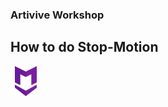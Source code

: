 
### Artivive Workshop
## How to do Stop-Motion



![litto logo](https://github.com/adam-p/markdown-here/raw/master/src/common/images/icon48.png "litto.eu")
